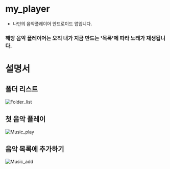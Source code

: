 # my_player
- 나만의 음악플레이어 안드로이드 앱입니다.

### 해당 음악 플레이어는 오직 내가 지금 만드는 '목록'에 따라 노래가 재생됩니다.

# 설명서

## 폴더 리스트
![Folder_list](https://user-images.githubusercontent.com/20394958/143289376-1e54fd6a-caa1-4ca5-8eaf-b3c00a44de06.png)

## 첫 음악 플레이
![Music_play](https://user-images.githubusercontent.com/20394958/143289248-55c429a8-d8a6-4061-bb0e-19fe6c6c6d09.png)

## 음악 목록에 추가하기
![Music_add](https://user-images.githubusercontent.com/20394958/143289159-194d07dc-8931-4e63-9737-2f7e92ee3099.jpg)
